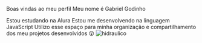 Boas vindas ao meu perfil 
Meu nome é Gabriel Godinho

Estou estudando na Alura
Estou me desenvolvendo na linguagem JavaScript
Utilizo esse espaço para minha organização e compartilhamento dos meu projetos desenvolvidos
😲
![hidraulico](https://github.com/SouPrivada/Blankpaper/assets/170658455/daefe53b-7bec-4edf-9ae2-d84504259d49)

